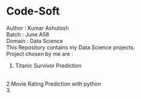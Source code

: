 # Code-Soft
Author : Kumar Ashutosh
<br>
Batch : June A58
<br>
Domain : Data Science
<br>
This Repository contains my Data Science projects.
<br>
Project chosen by me are :
<br>
1. Titanic Survivor Prediction
<br>
2.Movie Rating Prediction with python
<br>
3.
